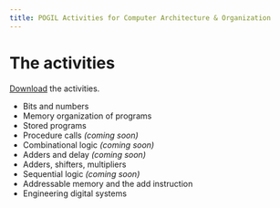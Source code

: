 ```yaml
---
title: POGIL Activities for Computer Architecture & Organization
---
```


# The activities

[Download](https://iowa-my.sharepoint.com/:f:/g/personal/bdmyers_uiowa_edu/Eruf6jcdgYRHnHdkB4_84ioBAFi6fX7CMHCu5TVWLnCtBw) the activities.

* Bits and numbers
* Memory organization of programs
* Stored programs
* Procedure calls _(coming soon)_
* Combinational logic _(coming soon)_
* Adders and delay _(coming soon)_
* Adders, shifters, multipliers
* Sequential logic _(coming soon)_
* Addressable memory and the add instruction
* Engineering digital systems
